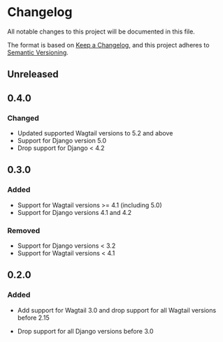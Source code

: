 # Changelog

All notable changes to this project will be documented in this file.

The format is based on [Keep a Changelog](https://keepachangelog.com/en/1.0.0/),
and this project adheres to [Semantic Versioning](https://semver.org/spec/v2.0.0.html).

## Unreleased

## 0.4.0

### Changed

- Updated supported Wagtail versions to 5.2 and above
- Support for Django version 5.0
- Drop support for Django < 4.2

## 0.3.0

### Added

- Support for Wagtail versions >= 4.1 (including 5.0)
- Support for Django versions 4.1 and 4.2

### Removed

- Support for Django versions < 3.2
- Support for Wagtail versions < 4.1

## 0.2.0

### Added

 - Add support for Wagtail 3.0 and drop support for all Wagtail versions
   before 2.15
   
 - Drop support for all Django versions before 3.0
